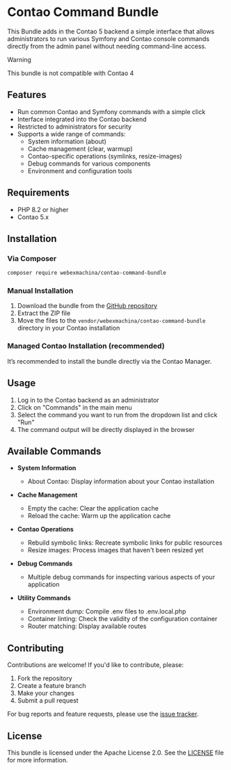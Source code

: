 # Contao Command Bundle

This Bundle adds in the Contao 5 backend a simple interface that allows administrators to run various Symfony and Contao console commands directly from the admin panel without needing command-line access.

> [!WARNING]
> This bundle is not compatible with Contao 4

## Features

- Run common Contao and Symfony commands with a simple click
- Interface integrated into the Contao backend
- Restricted to administrators for security
- Supports a wide range of commands:
  - System information (about)
  - Cache management (clear, warmup)
  - Contao-specific operations (symlinks, resize-images)
  - Debug commands for various components
  - Environment and configuration tools

## Requirements

- PHP 8.2 or higher
- Contao 5.x

## Installation

### Via Composer

```bash
composer require webexmachina/contao-command-bundle
```

### Manual Installation

1. Download the bundle from the [GitHub repository](https://github.com/Web-Ex-Machina/contao-command-bundle/)
2. Extract the ZIP file
3. Move the files to the `vendor/webexmachina/contao-command-bundle` directory in your Contao installation

### Managed Contao Installation (recommended)

It’s recommended to install the bundle directly via the Contao Manager.

## Usage

1. Log in to the Contao backend as an administrator
2. Click on "Commands" in the main menu 
3. Select the command you want to run from the dropdown list and click "Run" 
4. The command output will be directly displayed in the browser

## Available Commands

- **System Information**
  - About Contao: Display information about your Contao installation

- **Cache Management**
  - Empty the cache: Clear the application cache
  - Reload the cache: Warm up the application cache

- **Contao Operations**
  - Rebuild symbolic links: Recreate symbolic links for public resources
  - Resize images: Process images that haven't been resized yet

- **Debug Commands**
  - Multiple debug commands for inspecting various aspects of your application

- **Utility Commands**
  - Environment dump: Compile .env files to .env.local.php
  - Container linting: Check the validity of the configuration container
  - Router matching: Display available routes

## Contributing

Contributions are welcome! If you'd like to contribute, please:

1. Fork the repository
2. Create a feature branch
3. Make your changes
4. Submit a pull request

For bug reports and feature requests, please use the [issue tracker](https://github.com/Web-Ex-Machina/contao-command-bundle/issues).

## License

This bundle is licensed under the Apache License 2.0. See the [LICENSE](LICENSE) file for more information.
